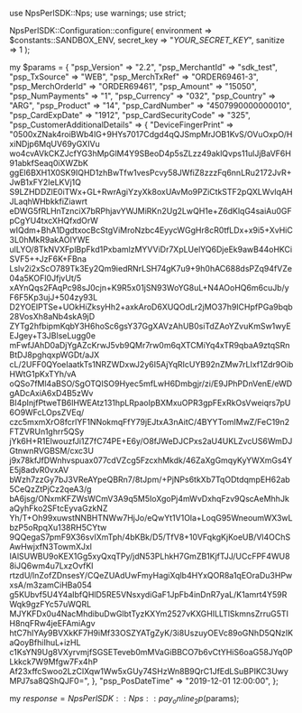 use NpsPerlSDK::Nps;
use warnings;
use strict;

NpsPerlSDK::Configuration::configure( 
    environment => $constants::SANDBOX_ENV,
    secret_key => "_YOUR_SECRET_KEY_",
    sanitize => 1 
    );

my $params = {
    "psp_Version" => "2.2",
    "psp_MerchantId" => "sdk_test",
    "psp_TxSource" => "WEB",
    "psp_MerchTxRef" => "ORDER69461-3",
    "psp_MerchOrderId" => "ORDER69461",
    "psp_Amount" => "15050",
    "psp_NumPayments" => "1",
    "psp_Currency" => "032",
    "psp_Country" => "ARG",
    "psp_Product" => "14",
    "psp_CardNumber" => "4507990000000010",
    "psp_CardExpDate" => "1912",
    "psp_CardSecurityCode" => "325",
    "psp_CustomerAdditionalDetails" => {
        "DeviceFingerPrint" => "0500xZNak4roiBWb4lG+9HYs7017Cdgd4qQJSmpMrJOB1KvS/OVuOxpO/HxiNDjp6MqUV69yGXIVu
                                wo4cvAVkCKZJcfYG3hMpGlM4Y9SBeoD4p5sZLzz49aklQvps11ulJjBaVF6H91abkfSeaq0iXWZbK
                                ggEl6BXH1X0SK9IQHD1zhBwTfw1vesPcvy58JWfiZ8zzzFq6nnLRu2172JvR+JwB1xFY2IeLKVj1Q
                                S9LZHDDZlE0iTWx+GL+RwrAgiYzyXk8oxUAvMo9PZiCtkSTF2pQXLWvIqAHJLaqhWHbkkfiZiawrt
                                eDWG5fRLHnTznciX7bRPhjavYWJMiRKn2Ug2LwQH1e+Z6dKlqG4saiAu0GFpCgYU4txcXHQfxdOrW
                                wIQdm+BhA1DgdtxocBcStgViMroNzbc4EyycWGgHr8cR0tfLDx+x9i5+XvHiC3L0hMkR9akAOIYWE
                                ulLYO/8TkNVXFplBpFkd1PxbamlzMYVViDr7XpLUelYQ6DjeEk9awB44oHKCiSVF5++JzF6K+FBna
                                Lslv2i2xScO789Tk3Ey2Qm9iedRNrLSH74gK7u9+9h0hAC688dsPZq94fVZe04a5KOFI0JfjvUt/5
                                xAYnQqs2FAqPc98sJ0cjn+K9R5x01jSN93WoYG8uL+N4AOoHQ6m6cuJb/yF6F5Kp3ujJ+504zy93L
                                D2YOEIPTSe+UOkHiZksyHh2+axkAroD6XUQOdLr2jMO37h9ICHpfPGa9bqb28VosXh8aNb4skA9jD
                                ZYTg2hfbipmKqbY3H6hoSc6gsY37GgXAVzAhUB0siTdZAoYZvuKmSw1wyEEJgey+T3JBlseLugg0e
                                mFwfJAhD0aDjYgAZcKrwJ5vb9QMr7rw0m6qXTCMiYq4xTR9qbaA9ztqSRnBtDJ8pghqxpWGDt/aJX
                                cL/2UFF0QYoeIaatkTs1NRZWDxwJ2y6I5AjYqRIcUYB92nZMw7rLIxf1Zdr9OibHWtG1pKxTYh/vA
                                oQSo7fMl4aBSO/SgOTQISO9Hyec5mfLwH6Dmbgjr/zi/E9JPhPDnVenE/eWDgADcAxiA6xD4B5zWv
                                BI4pInjfPtweTB6lHWEAtz131hpLRpaoIpBXMxuOPR3gpFExRkOsVweiqrs7pU6O9WFcLOpsZVEq/
                                czc5mxmXrO8fcrlYF1NNokmqFfY79jEJtxA3nAitC/4BYYTomIMwZ/FeC19n2FTZVRUn1ghrr5QSy
                                jYk6H+R1EIwouzfJi1Z7fC74PE+E6y/O8fJWeDJCPxs2aU4UKLZvcUS6WmDJGtnwnRVGBSM/cxc3U
                                j9x78kfJfDWnhvspuax077cdVZcg5FzcxhMkdk/46ZaXgGmqyKyYWXmGs4YE5j8advR0vxAV
                                bWzh7zzGy7bJ3VReAYpeQBRn7/8tJpm/+PjNPs6tkXb7TqODtdqmpEH62ab5CeQzZtPjCz2qeA3/g
                                bA6jsg/ONxmKFZWsWCmV3A9q5M5IoXgoPj4mWvDxhqFzv9QscAeMhhJkaQyhFko2SFtcEyvaGzkNZ
                                Yh/T+Oh99xuwstNNBHTNWw7HjJo/eQwYt1V1Ola+LoqG95WneoumWX3wLbzP5oRpqXu138RH5CYtw
                                9QQegaS7pmF9X36svIXmTph/4bKBk/D5/TfV8+10VFqkgKjKoeUB/Vl4OChSAwHwjxfN3TowmXJxl
                                IAlSUWBU9oKEX1Gg5xyQxqTPy/jdN53PLhkH7GmZB1KjfTJJ/UCcFPF4WU88iJQ6wm4u7LxzOvfKI
                                rtzdU/lnZofZDnsesY/CQeZUAdUwFmyHagiXqlb4HYxQOR8a1qEOraDu3HPwxsA/m3zamCiHBa054
                                g5KUbvf5U4Y4aIbfQHlD5RE5VNsxydiGaF1JpFb4inDnR7yaL/K1amrt4Y59RWqk9gzFYc57uWQRL
                                MJYKFDx0u4NacMhdibuDwGlbtTyzKXYm2527vKXGHILLTlSkmnsZrruG5TIH8nqFRw4jeEFAmiAgv
                                htC7hIYAy9BVXkKF7H9iMf33OSZYATgZyK/3i8UszuyOEVc89oGNhD5QNzIKaQoyBfhiIhuL+izHL
                                c1KsYN9Ug8VXyrvmjfSGSETeveb0mMVaGiBBCO7b6vCtYHiS6oaG58JYq0PLkkck7W9Mfgw7Fx4hP
                                Af23xffcSwoo2LzClXqw1Ww5xGUy74SHzWn8B9QrC1JfEdLSuBPIKC3UwyMPJ7sa8QShQJF0=",
    },
    "psp_PosDateTime" => "2019-12-01 12:00:00",
};

my $response = NpsPerlSDK::Nps::pay_online_2p($params);